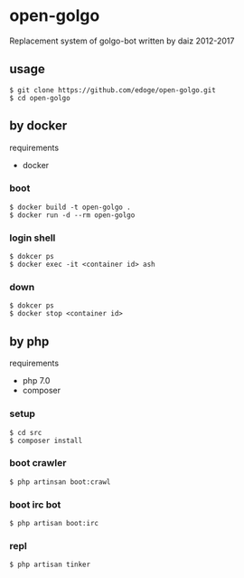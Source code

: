 # open-golgo

Replacement system of golgo-bot written by daiz 2012-2017

## usage

```
$ git clone https://github.com/edoge/open-golgo.git
$ cd open-golgo
```

## by docker

requirements

* docker

### boot

```
$ docker build -t open-golgo .
$ docker run -d --rm open-golgo
```

### login shell

```
$ dokcer ps
$ docker exec -it <container id> ash
```

### down

```
$ dokcer ps
$ docker stop <container id>
```

## by php

requirements

* php 7.0
* composer

### setup

```
$ cd src
$ composer install
```

### boot crawler

```
$ php artinsan boot:crawl
```

### boot irc bot

```
$ php artisan boot:irc
```

### repl

```
$ php artisan tinker
```





